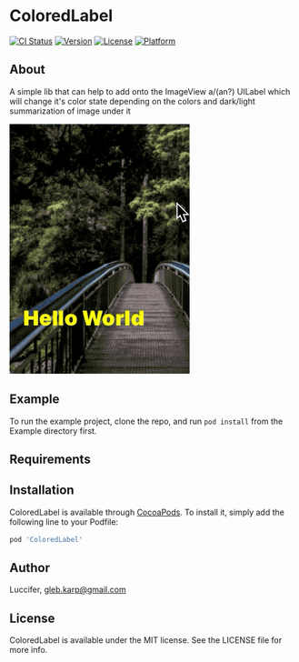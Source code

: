 # ColoredLabel

[![CI Status](https://img.shields.io/travis/Luccifer/ColoredLabel.svg?style=flat)](https://travis-ci.org/Luccifer/ColoredLabel)
[![Version](https://img.shields.io/cocoapods/v/ColoredLabel.svg?style=flat)](https://cocoapods.org/pods/ColoredLabel)
[![License](https://img.shields.io/cocoapods/l/ColoredLabel.svg?style=flat)](https://cocoapods.org/pods/ColoredLabel)
[![Platform](https://img.shields.io/cocoapods/p/ColoredLabel.svg?style=flat)](https://cocoapods.org/pods/ColoredLabel)

## About
A simple lib that can help to add onto the ImageView a/(an?) UILabel which will change it's color state depending on the colors and dark/light summarization of image under it

![GIF](https://github.com/Luccifer/ColoredLabel/blob/master/example2.gif)


## Example

To run the example project, clone the repo, and run `pod install` from the Example directory first.


## Requirements

## Installation

ColoredLabel is available through [CocoaPods](https://cocoapods.org). To install
it, simply add the following line to your Podfile:

```ruby
pod 'ColoredLabel'
```

## Author

Luccifer, gleb.karp@gmail.com

## License

ColoredLabel is available under the MIT license. See the LICENSE file for more info.
